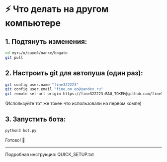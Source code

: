 # ⚡ Что делать на другом компьютере

## 1. Подтянуть изменения:
```bash
cd путь/к/вашей/папке/bogato
git pull
```

## 2. Настроить git для автопуша (один раз):
```bash
git config user.name "fine322223"
git config user.email "fine.oo.oo@yandex.ru"
git remote set-url origin https://fine322223:ВАШ_ТОКЕН@github.com/fine322223/bogato.git
```
(Используйте тот же токен что использовали на первом компе)

## 3. Запустить бота:
```bash
python3 bot.py
```

Готово! 🚀

---

Подробная инструкция: QUICK_SETUP.txt
